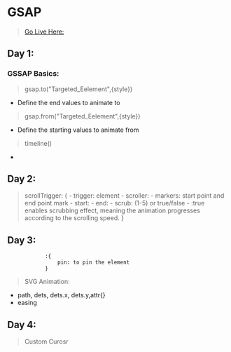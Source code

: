 # GSAP
> [Go Live Here:](https://gshix.github.io/GSAP_Learning/)
## Day 1:
### GSSAP Basics:
> gsap.to("Targeted_Eelement",{style}) 
- Define the end values to animate to
> gsap.from("Targeted_Eelement",{style})
- Define the starting values to animate from

> timeline()
- 

## Day 2:
> scrollTrigger: {
                    - trigger: element
                    - scroller: 
                    - markers: start point and end point mark
                    - start:
                    - end:
                    - scrub: (1-5) or true/false - :true enables scrubbing effect, meaning the animation progresses according to the scrolling speed.
                }

## Day 3:
                :{
                    pin: to pin the element 
                }
> SVG Animation:
- path, dets, dets.x, dets.y,attr{}
- easing 

## Day 4: 
> Custom Curosr
